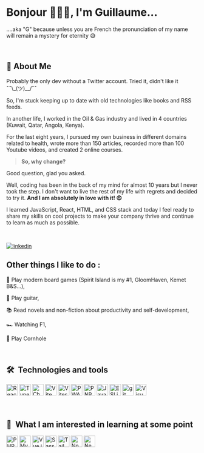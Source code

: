 
# Bonjour 🥖🍷🧀, I'm Guillaume...
....aka "G" because unless you are French the pronunciation of my
name will remain a mystery for eternity 😅 

<br>

## 🚀 About Me
Probably the only dev without a Twitter account. Tried it, didn't like it ¯¯\\_(ツ)__/¯¯
 
So, I'm stuck keeping up to date with old technologies like books and RSS feeds.

In another life, I worked in the Oil & Gas industry and lived in 4 countries (Kuwait, Qatar, Angola, Kenya).

For the last eight years, I pursued my own business in different domains related to health, wrote more than 150 articles, recorded more than 100 Youtube videos, and created 2 online courses.

> **So, why change?**

Good question, glad you asked.

Well, coding has been in the back of my mind for almost 10 years but I never took the step. I don't want to live the rest of my life with regrets and decided to try it. **And I am absolutely in love with it!  😍**

I learned JavaScript, React, HTML, and CSS stack and today I feel ready to share my skills on cool projects to make your company thrive and continue to learn as much as possible.

<br>

[![linkedin](https://img.shields.io/badge/linkedin-0A66C2?style=for-the-badge&logo=linkedin&logoColor=white)](https://www.linkedin.com/in/theretg)



## Other things I like to do :
🎲 Play modern board games (Spirit Island is my #1, GloomHaven, Kemet B&S...),

🎸 Play guitar,

📚 Read novels and non-fiction about productivity and self-development,

🏎️ Watching F1,

🎯 Play Cornhole

<br>

## 🛠  Technologies and tools

<img src="https://img.shields.io/badge/React-282C34?logo=react&logoColor=61DAFB" alt="React Native logo" title="React" height="30" /> <img src="https://img.shields.io/badge/TypeScript-282C34?logo=typescript&logoColor=3178C6" alt="TypeScript logo" title="TypeScript" height="30" /> <img src="https://img.shields.io/badge/-Chakra%20UI-282C34?logo=chakra-ui&logoColor=319795" alt="Chakra UI logo" title="Chakra UI" height="30" />  <img src="https://img.shields.io/badge/-VITE-282C34?logo=vite&logoColor=646CFF" alt="Vite logo" title="Vite" height="30" /> <img src="https://img.shields.io/badge/Vitest-282C34?logo=vitest&logoColor=6E9F18" alt="Vitest logo" title="Vitest" height="30" />  <img src="https://img.shields.io/badge/-PWA-282C34?logo=pwa&logoColor=5A0FC8" alt="PWA logo" title="PWA" height="30" /> <img src="https://img.shields.io/badge/-PNPM-282C34?logo=pnpm&logoColor=F69220" alt="PNPM logo" title="PNPM" height="30" /> <img src="https://img.shields.io/badge/JavaScript-282C34?logo=javascript&logoColor=F7DF1E" alt="JavaScript logo" title="JavaScript" height="30" /> <img src="https://img.shields.io/badge/ESLint-282C34?logo=eslint&logoColor=4B32C3" alt="ESLint logo" title="ESLint" height="30" />  <img src="https://img.shields.io/badge/GIT-282C34?logo=git&logoColor=F05032" alt="git logo" title="git" height="30" />  <img src="https://img.shields.io/badge/VS%20Code-282C34?logo=visual-studio-code&logoColor=007ACC" alt="Visual Studio Code logo" title="Visual Studio Code" height="30" />

<br>


## 📖  What I am interested in learning at some point

<img src="https://img.shields.io/badge/PHP-282C34?logo=php&logoColor=777BB4" alt="PHP logo" title="PHP" height="30" /> <img src="https://img.shields.io/badge/MySQL-282C34?logo=mysql&logoColor=4479A1" alt="MySQL logo" title="MySQL" height="30" /> <img src="https://img.shields.io/badge/Vue.js-282C34?logo=vue.js&logoColor=4FC08D" alt="Vue.js logo" title="Vue" height="30" /> <img src="https://img.shields.io/badge/Sass-282C34?logo=sass&logoColor=CC6699" alt="Sass logo" title="Sass" height="30" />  <img src="https://img.shields.io/badge/Tailwind%20CSS-282C34?logo=tailwind-css&logoColor=38B2AC" alt="Tailwind CSS logo" title="Tailwind CSS" height="30" />  <img src="https://img.shields.io/badge/Node.js-282C34?logo=node.js&logoColor=339933" alt="Node.js logo" title="Node.js" height="30" />  <img src="https://img.shields.io/badge/Next.js-282C34?logo=next.js&logoColor=FFFFFF" alt="Next.js logo" title="Next.js" height="30" />

